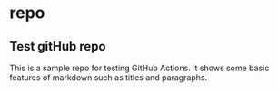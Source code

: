 # repo

## Test gitHub repo 

This is a sample repo for testing GitHub Actions.
It shows some basic features of markdown such as titles and paragraphs.


